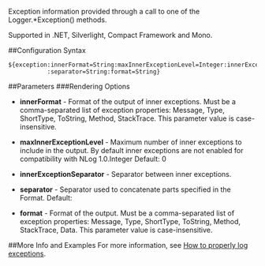 Exception information provided through a call to one of the Logger.*Exception() methods. 

Supported in .NET, Silverlight, Compact Framework and Mono.

##Configuration Syntax
```
${exception:innerFormat=String:maxInnerExceptionLevel=Integer:innerExceptionSeparator=String
           :separator=String:format=String}
```

##Parameters
###Rendering Options
* **innerFormat** - Format of the output of inner exceptions. Must be a comma-separated list of exception properties: Message, Type, ShortType, ToString, Method, StackTrace. This parameter value is case-insensitive.

* **maxInnerExceptionLevel** - Maximum number of inner exceptions to include in the output. By default inner exceptions are not enabled for compatibility with NLog 1.0.Integer Default: 0

* **innerExceptionSeparator** - Separator between inner exceptions.

* **separator** - Separator used to concatenate parts specified in the Format. Default:
* **format** - Format of the output. Must be a comma-separated list of exception properties: Message, Type, ShortType, ToString, Method, StackTrace, Data. This parameter value is case-insensitive.

##More Info and Examples
For more information, see [How to properly log exceptions](How-to-log-exceptions).
